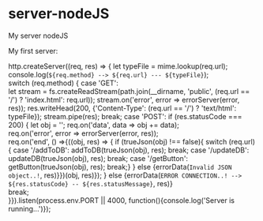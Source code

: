 # server-nodeJS
My server nodeJS

My first server:


http.createServer((req, res) => {
    let typeFile = mime.lookup(req.url);
    console.log(`${req.method} --> ${req.url} --- ${typeFile}`);   
    switch (req.method) {
        case 'GET':    
                let stream = fs.createReadStream(path.join(__dirname, 'public', (req.url == '/') ? 'index.html': req.url));
                stream.on('error', error => errorServer(error, res));
                res.writeHead(200, {'Content-Type': (req.url == '/') ? 'text/html': typeFile});
                stream.pipe(res); 
        break; 
        case 'POST': 
            if (res.statusCode === 200) {
                let obj = '';
                req.on('data', data => obj += data);                    
                req.on('error', error => errorServer(error, res));    
                req.on('end', () =>{((obj, res) => {
                    if (trueJson(obj) !== false){
                        switch (req.url){
                            case '/addToDB': addToDB(trueJson(obj), res); break;
                            case '/updateDB': updateDB(trueJson(obj), res); break;
                            case '/getButton': getButton(trueJson(obj), res); break;}
                    } else {errorData(`Invalid JSON object..!`, res)}})(obj, res)}); 
            } else {errorData(`ERROR CONNECTION..! --> ${res.statusCode} -- ${res.statusMessage}`, res)}             
        break;   
    }}).listen(process.env.PORT || 4000, function(){console.log('Server is running...')});
